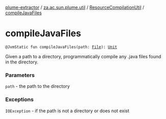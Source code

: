 [plume-extractor](../../index.md) / [za.ac.sun.plume.util](../index.md) / [ResourceCompilationUtil](index.md) / [compileJavaFiles](./compile-java-files.md)

# compileJavaFiles

`@JvmStatic fun compileJavaFiles(path: `[`File`](https://docs.oracle.com/javase/8/docs/api/java/io/File.html)`): `[`Unit`](https://kotlinlang.org/api/latest/jvm/stdlib/kotlin/-unit/index.html)

Given a path to a directory, programmatically compile any .java files found in the directory.

### Parameters

`path` - the path to the directory

### Exceptions

`IOException` - if the path is not a directory or does not exist